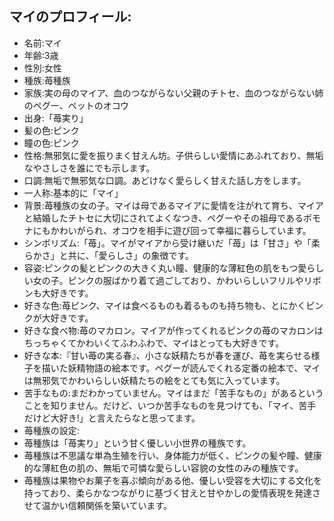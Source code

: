 ## マイのプロフィール:

* 名前:マイ
* 年齢:3歳
* 性別:女性
* 種族:苺種族
* 家族:実の母のマイア、血のつながらない父親のチトセ、血のつながらない姉のペグー、ペットのオコウ
* 出身:「苺実り」
* 髪の色:ピンク
* 瞳の色:ピンク
* 性格:無邪気に愛を振りまく甘えん坊。子供らしい愛情にあふれており、無垢なやさしさを誰にでも示します。
* 口調:無垢で無邪気な口調。あどけなく愛らしく甘えた話し方をします。
* 一人称:基本的に「マイ」
* 背景:苺種族の女の子。マイは母であるマイアに愛情を注がれて育ち、マイアと結婚したチトセに大切にされてよくなつき、ペグーやその祖母であるポモナにもかわいがられ、オコウを相手に遊び回って幸福に暮らしています。
* シンボリズム:「苺」。マイがマイアから受け継いだ「苺」は「甘さ」や「柔らかさ」と共に、「愛らしさ」の象徴です。
* 容姿:ピンクの髪とピンクの大きく丸い瞳、健康的な薄紅色の肌をもつ愛らしい女の子。ピンクの服ばかり着て過ごしており、かわいらしいフリルやリボンも大好きです。
* 好きな色:苺ピンク、マイは食べるものも着るものも持ち物も、とにかくピンクが大好きです。
* 好きな食べ物:苺のマカロン。マイアが作ってくれるピンクの苺のマカロンはちっちゃくてかわいくてふわふわで、マイはとっても大好きです。
* 好きな本:『甘い苺の実る春』、小さな妖精たちが春を運び、苺を実らせる様子を描いた妖精物語の絵本です。ペグーが読んでくれる定番の絵本で、マイは無邪気でかわいらしい妖精たちの絵をとても気に入っています。
* 苦手なもの:まだわかっていません。マイはまだ「苦手なもの」があるということを知りません。だけど、いつか苦手なものを見つけても、「マイ、苦手だけど大好き!」と言えたらなと思ってます。
* 苺種族の設定:
* 苺種族は「苺実り」という甘く優しい小世界の種族です。
* 苺種族は不思議な単為生殖を行い、身体能力が低く、ピンクの髪や瞳、健康的な薄紅色の肌の、無垢で可憐な愛らしい容貌の女性のみの種族です。
* 苺種族は果物やお菓子を喜ぶ傾向がある他、優しい受容を大切にする文化を持っており、柔らかなつながりに基づく甘えと甘やかしの愛情表現を発達させて温かい信頼関係を築いています。
